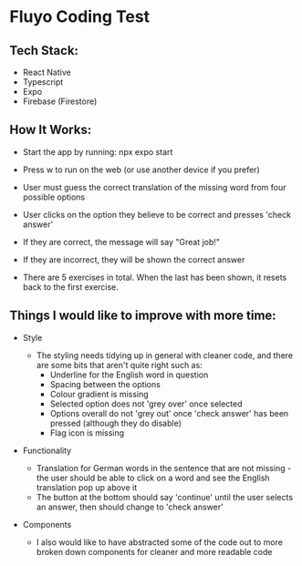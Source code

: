 # Fluyo Coding Test

## Tech Stack:

- React Native
- Typescript
- Expo
- Firebase (Firestore)

## How It Works:

- Start the app by running: npx expo start
- Press w to run on the web (or use another device if you prefer)

- User must guess the correct translation of the missing word from four possible options
- User clicks on the option they believe to be correct and presses 'check answer'
- If they are correct, the message will say "Great job!"
- If they are incorrect, they will be shown the correct answer
- There are 5 exercises in total. When the last has been shown, it resets back to the first exercise.

## Things I would like to improve with more time:

- Style

  - The styling needs tidying up in general with cleaner code, and there are some bits that aren't quite right such as:
    - Underline for the English word in question
    - Spacing between the options
    - Colour gradient is missing
    - Selected option does not 'grey over' once selected
    - Options overall do not 'grey out' once 'check answer' has been pressed (although they do disable)
    - Flag icon is missing

- Functionality

  - Translation for German words in the sentence that are not missing - the user should be able to click on a word and see the English translation pop up above it
  - The button at the bottom should say 'continue' until the user selects an answer, then should change to 'check answer'
 
- Components

  - I also would like to have abstracted some of the code out to more broken down components for cleaner and more readable code

